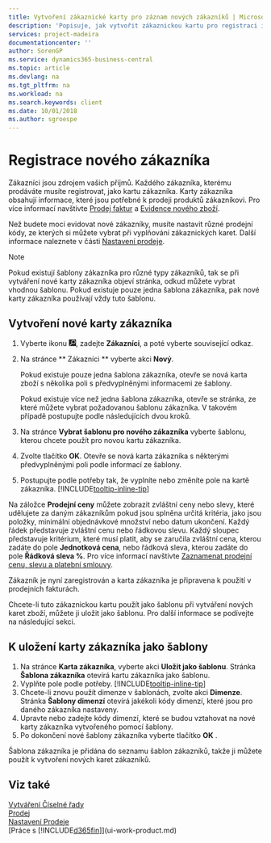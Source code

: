 ```yaml
---
title: Vytvoření zákaznické karty pro záznam nových zákazníků | Microsoft Docs
description: 'Popisuje, jak vytvořit zákaznickou kartu pro registraci informací o každém novém zákazníkovi nebo klientovi, kterému prodáváte.'
services: project-madeira
documentationcenter: ''
author: SorenGP
ms.service: dynamics365-business-central
ms.topic: article
ms.devlang: na
ms.tgt_pltfrm: na
ms.workload: na
ms.search.keywords: client
ms.date: 10/01/2018
ms.author: sgroespe
---
```

# <a name="register-new-customers"></a>Registrace nového zákazníka
Zákazníci jsou zdrojem vašich příjmů. Každého zákazníka, kterému prodáváte musíte registrovat, jako kartu zákazníka. Karty zákazníka obsahují informace, které jsou potřebné k prodeji produktů zákazníkovi. Pro více informací navštivte [Prodej faktur](sales-how-invoice-sales.md) a [Evidence nového zboží](inventory-how-register-new-items.md).  

Než budete moci evidovat nové zákazníky, musíte nastavit různé prodejní kódy, ze kterých si můžete vybrat při vyplňování zákaznických karet. Další informace naleznete v části [Nastavení prodeje](sales-setup-sales.md).

> [!NOTE]  
>   Pokud existují šablony zákazníka pro různé typy zákazníků, tak se při vytváření nové karty zákazníka objeví stránka, odkud můžete vybrat vhodnou šablonu. Pokud existuje pouze jedna šablona zákazníka, pak nové karty zákazníka používají vždy tuto šablonu.

## <a name="to-create-a-new-customer-card"></a>Vytvoření nové karty zákazníka
1. Vyberte ikonu ![Žárovky, která otevře funkci Řekněte mi](media/ui-search/search_small.png "Řekněte mi, co chcete dělat"), zadejte **Zákazníci**, a poté vyberte související odkaz.  
2. Na stránce ** Zákazníci ** vyberte akci **Nový**.

    Pokud existuje pouze jedna šablona zákazníka, otevře se nová karta zboží s několika poli s předvyplněnými informacemi ze šablony.

    Pokud existuje více než jedna šablona zákazníka, otevře se stránka, ze které můžete vybrat požadovanou šablonu zákazníka. V takovém případě postupujte podle následujících dvou kroků.
3. Na stránce **Vybrat šablonu pro nového zákazníka** vyberte šablonu, kterou chcete použít pro novou kartu zákazníka.
4. Zvolte tlačítko **OK**. Otevře se nová karta zákazníka s některými předvyplněnými poli podle informací ze šablony.  
5. Postupujte podle potřeby tak, že vyplníte nebo změníte pole na kartě zákazníka. [!INCLUDE[tooltip-inline-tip](includes/tooltip-inline-tip_md.md)]

Na záložce **Prodejní ceny** můžete zobrazit zvláštní ceny nebo slevy, které udělujete za daným zákazníkům pokud jsou splněna určitá kritéria, jako jsou položky, minimální objednávkové množství nebo datum ukončení. Každý řádek představuje zvláštní cenu nebo řádkovou slevu. Každý sloupec představuje kritérium, které musí platit, aby se zaručila zvláštní cena, kterou zadáte do pole **Jednotková cena**, nebo řádková sleva, kterou zadáte do pole **Řádková sleva %**. Pro více informací navštivte [Zaznamenat prodejní cenu, slevu a platební smlouvy](sales-how-record-sales-price-discount-payment-agreements.md).

Zákazník je nyní zaregistrován a karta zákazníka je připravena k použití v prodejních fakturách.

Chcete-li tuto zákaznickou kartu použít jako šablonu při vytváření nových karet zboží, můžete ji uložit jako šablonu. Pro další informace se podívejte na následující sekci.

## <a name="to-save-the-customer-card-as-a-template"></a>K uložení karty zákazníka jako šablony
1. Na stránce **Karta zákazníka**, vyberte akci **Uložit jako šablonu**. Stránka **Šablona zákazníka** otevírá kartu zákazníka jako šablonu.
2. Vyplňte pole podle potřeby. [!INCLUDE[tooltip-inline-tip](includes/tooltip-inline-tip_md.md)]
3. Chcete-li znovu použít dimenze v šablonách, zvolte akci **Dimenze**. Stránka **Šablony dimenzí** otevírá jakékoli kódy dimenzí, které jsou pro daného zákazníka nastaveny.
4. Upravte nebo zadejte kódy dimenzí, které se budou vztahovat na nové karty zákazníka vytvořeného pomocí šablony.  
5. Po dokončení nové šablony zákazníka vyberte tlačítko **OK** .

Šablona zákazníka je přidána do seznamu šablon zákazníků, takže ji můžete použít k vytvoření nových karet zákazníků.

## <a name="see-also"></a>Viz také
[Vytváření Číselné řady](ui-create-number-series.md)  
[Prodej](sales-manage-sales.md)    
[Nastavení Prodeje](sales-setup-sales.md)    
[Práce s [!INCLUDE[d365fin](includes/d365fin_md.md)]](ui-work-product.md)
